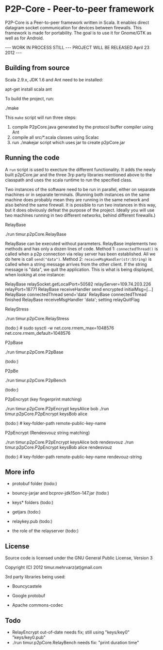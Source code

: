 P2P-Core - Peer-to-peer framework
=================================

P2P-Core is a Peer-to-peer framework written in Scala. It enables direct datagram socket communication for devices between firewalls. This framework is made for portability. The goal is to use it for Gnome/GTK as well as for Android.

--- WORK IN PROCESS STILL --- PROJECT WILL BE RELEASED April 23 2012 ---


Building from source
--------------------

Scala 2.9.x, JDK 1.6 and Ant need to be installed: 

  apt-get install scala ant

To build the project, run:

  ./make

This `make` script will run three steps:

  1. compile P2pCore.java generated by the protocol buffer compiler using Ant
  2. compile all src/*.scala classes using Scalac
  3. run ./makejar script which uses jar to create p2pCore.jar

Running the code 
----------------

A `run` script is used to execture the different functionality. It adds the newly built p2pCore.jar and the three 3rp party libraries mentioned above to the classpath and uses the scala runtime to run the specified class.

Two instances of the software need to be run in parallel, either on separate machines or in separate terminals. (Running both instances on the same machine does probably mean they are running in the same network and also behind the same firewall. It is possible to run two instances in this way, but it does obviously defeat the purpose of the project. Ideally you will use two machines running in two different networks, behind different firewalls.)

RelayBase

  ./run timur.p2pCore.RelayBase
  
RelayBase can be executed without parameters. RelayBase implements two methods and has only a dozen lines of code. Method 1: `connectedThread()` is called when a p2p connection via relay server has been established. All we do here is call `send("data")`. Method 2: `receiveMsgHandler(str:String)` is called when a string message arrives from the other client. If the string message is "data", we quit the application. This is what is being displayed, when looking at one instance:

  RelayBase relaySocket.getLocalPort=50582 relayServer=109.74.203.226 relayPort=18771
  RelayBase receiveHandler send encrypted initialMsg=[...]
  RelayBase connectedThread send='data'
  RelayBase connectedThread finished
  RelayBase receiveMsgHandler 'data'; setting relayQuitFlag

RelayStress

  ./run timur.p2pCore.RelayStress

(todo:) # sudo sysctl -w net.core.rmem_max=1048576 net.core.rmem_default=1048576

P2pBase

  ./run timur.p2pCore.P2pBase

(todo:) 

P2pBe

  ./run timur.p2pCore.P2pBench

(todo:) 

P2pEncrypt (key fingerprint matching)

  ./run timur.p2pCore.P2pEncrypt keysAlice bob
  ./run timur.p2pCore.P2pEncrypt keysBob alice

(todo:) # key-folder-path remote-public-key-name


P2pEncrypt (Rendesvouz string matching)

  ./run timur.p2pCore.P2pEncrypt keysAlice bob rendesvouz
  ./run timur.p2pCore.P2pEncrypt keysBob alice rendesvouz

(todo:) # key-folder-path remote-public-key-name rendevouz-string


More info
---------

- protobuf folder (todo:) 

- bouncy-jarjar and bcprov-jdk15on-147.jar (todo:) 

- keys* folders (todo:) 

- getjars (todo:) 

- relaykey.pub (todo:) 

- the role of the relayserver (todo:) 


License
-------

Source code is licensed under the GNU General Public License, Version 3

Copyright (C) 2012 timur.mehrvarz(at)gmail.com

3rd party libraries being used:

- Bouncycastele

- Google protobuf

- Apache commons-codec


Todo
----

- RelayEncrypt out-of-date needs fix; still using "keys/key0" "keys/key0.pub"
- ./run timur.p2pCore.RelayBench needs fix: "print duration time"


